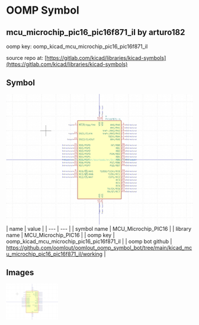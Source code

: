 # OOMP Symbol  
## mcu_microchip_pic16_pic16f871_il  by arturo182  
  
oomp key: oomp_kicad_mcu_microchip_pic16_pic16f871_il  
  
source repo at: [https://gitlab.com/kicad/libraries/kicad-symbols](https://gitlab.com/kicad/libraries/kicad-symbols)  
## Symbol  
  
[![working.png](working_600.png)](working.png)  
| name | value | 
| --- | --- | 
| symbol name | MCU_Microchip_PIC16 | 
| library name | MCU_Microchip_PIC16 | 
| oomp key | oomp_kicad_mcu_microchip_pic16_pic16f871_il | 
| oomp bot github | https://github.com/oomlout/oomlout_oomp_symbol_bot/tree/main/kicad_mcu_microchip_pic16_pic16f871_il/working | 
## Images  
  
[![working.png](working_140.png)](working.png)  
